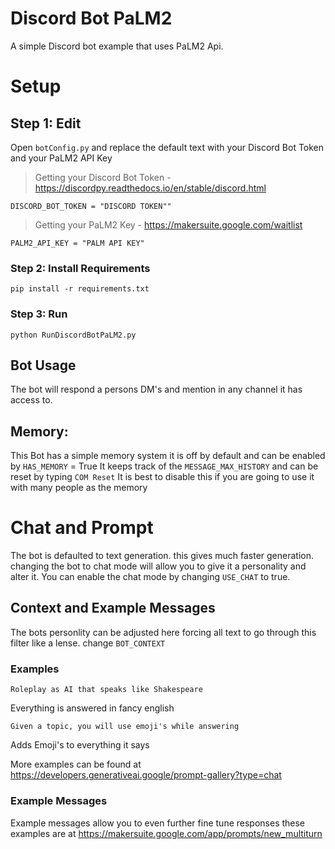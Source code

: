 # Discord Bot PaLM2
A simple Discord bot example that uses PaLM2 Api.

# Setup 
## Step 1: Edit 

Open ```botConfig.py``` and replace the default text with your Discord Bot Token and your PaLM2 API Key 

> Getting your Discord Bot Token -https://discordpy.readthedocs.io/en/stable/discord.html

```DISCORD_BOT_TOKEN = "DISCORD TOKEN""```

> Getting your PaLM2 Key - https://makersuite.google.com/waitlist

```PALM2_API_KEY = "PALM API KEY"```

  ### Step 2: Install Requirements
    pip install -r requirements.txt
  ### Step 3: Run 
    python RunDiscordBotPaLM2.py
  ## Bot Usage

  The bot will respond a persons DM's and mention in any channel it has access to. 

  ## Memory:

  This Bot has a simple memory system it is off by default and can be enabled by ```HAS_MEMORY``` = True It keeps track of the ```MESSAGE_MAX_HISTORY``` and can be reset by typing ```COM Reset``` It is best to disable this if you are going to use it with many people as the memory

  # Chat and Prompt
  The bot is defaulted to text generation. this gives much faster generation. changing the bot to chat mode will allow you to give it a personality and alter it. You can enable the chat mode by changing ```USE_CHAT``` to true. <p>

  ## Context and Example Messages

  The bots personlity can be adjusted here forcing all text to go through this filter like a lense. change  ```BOT_CONTEXT```

  ### Examples
  
    Roleplay as AI that speaks like Shakespeare
  
  Everything is answered in fancy english <p>
    
    Given a topic, you will use emoji's while answering
  Adds Emoji's to everything it says <p>

  More examples can be found at https://developers.generativeai.google/prompt-gallery?type=chat <p>
  ### Example Messages
  Example messages allow you to even further fine tune responses these examples are at
  https://makersuite.google.com/app/prompts/new_multiturn
   
